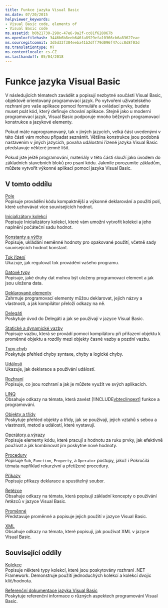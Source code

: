 ```yaml
---
title: Funkce jazyka Visual Basic
ms.date: 07/20/2015
helpviewer_keywords:
- Visual Basic code, elements of
- Visual Basic code
ms.assetid: b0b21730-298c-47e6-9a2f-cc81f628067b
ms.openlocfilehash: 3446b6b8eeb646fa8929efa10366cb6a83627eae
ms.sourcegitcommit: 3d5d33f384eeba41b2dff79d096f47ccc8d8f03d
ms.translationtype: MT
ms.contentlocale: cs-CZ
ms.lasthandoff: 05/04/2018
---
```

# <a name="visual-basic-language-features"></a>Funkce jazyka Visual Basic
V následujících tématech zavádět a popisují nezbytné součásti Visual Basic, objektově orientovaný programovací jazyk. Po vytvoření uživatelského rozhraní pro vaše aplikace pomocí formuláře a ovládací prvky, budete muset psát kód, který definuje chování aplikace. Stejně jako u moderní programovací jazyk, Visual Basic podporuje mnoho běžných programovací konstrukce a jazykové elementy.  
  
 Pokud máte naprogramovaný, tak v jiných jazycích, velká část uvedenými v této části vám mohou připadat seznámit. Většina konstrukce jsou podobná nastavením v jiných jazycích, povaha událostmi řízené jazyka Visual Basic představuje některé jemně lišit.  
  
 Pokud jste ještě programování, materiály v této části slouží jako úvodem do základních stavebních bloků pro psaní kódu. Jakmile porozumíte základům, můžete vytvořit výkonné aplikací pomocí jazyka Visual Basic.  
  
## <a name="in-this-section"></a>V tomto oddílu  
 [Pole](../../../visual-basic/programming-guide/language-features/arrays/index.md)  
 Popisuje provádění kódu kompaktnější a výkonné deklarování a použití polí, které uchovávat více souvisejících hodnot.  
  
 [Inicializátory kolekcí](../../../visual-basic/programming-guide/language-features/collection-initializers/index.md)  
 Popisuje Inicializátory kolekcí, které vám umožní vytvořit kolekci a jeho naplnění počáteční sadu hodnot.  
  
 [Konstanty a výčty](../../../visual-basic/programming-guide/language-features/constants-enums/index.md)  
 Popisuje, ukládání neměnné hodnoty pro opakované použití, včetně sady souvisejících hodnot konstant.  
  
 [Tok řízení](../../../visual-basic/programming-guide/language-features/control-flow/index.md)  
 Ukazuje, jak regulovat tok provádění vašeho programu.  
  
 [Datové typy](../../../visual-basic/programming-guide/language-features/data-types/index.md)  
 Popisuje, jaké druhy dat mohou být uloženy programovací element a jak jsou uložena data.  
  
 [Deklarované elementy](../../../visual-basic/programming-guide/language-features/declared-elements/index.md)  
 Zahrnuje programovací elementy můžou deklarovat, jejich názvy a vlastnosti, a jak kompilátor přeloží odkazy na ně.  
  
 [Delegáti](../../../visual-basic/programming-guide/language-features/delegates/index.md)  
 Poskytuje úvod do Delegáti a jak se používají v jazyce Visual Basic.  
  
 [Statické a dynamické vazby](../../../visual-basic/programming-guide/language-features/early-late-binding/index.md)  
 Popisuje vazbu, která se provádí pomocí kompilátoru při přiřazení objektu k proměnné objektu a rozdíly mezi objekty časné vazby a pozdní vazbu.  
  
 [Typy chyb](../../../visual-basic/programming-guide/language-features/error-types.md)  
 Poskytuje přehled chyby syntaxe, chyby a logické chyby.  
  
 [Události](../../../visual-basic/programming-guide/language-features/events/index.md)  
 Ukazuje, jak deklarace a používání událostí.  
  
 [Rozhraní](../../../visual-basic/programming-guide/language-features/interfaces/index.md)  
 Popisuje, co jsou rozhraní a jak je můžete využít ve svých aplikacích.  
  
 [LINQ](../../../visual-basic/programming-guide/language-features/linq/index.md)  
 Obsahuje odkazy na témata, která zavést [!INCLUDE[vbteclinqext](~/includes/vbteclinqext-md.md)] funkce a programování.  
  
 [Objekty a třídy](../../../visual-basic/programming-guide/language-features/objects-and-classes/index.md)  
 Poskytuje přehled objekty a třídy, jak se používají, jejich vztahů s sebou a vlastnosti, metod a událostí, které vystavují.  
  
 [Operátory a výrazy](../../../visual-basic/programming-guide/language-features/operators-and-expressions/index.md)  
 Popisuje elementy kódu, které pracují s hodnotu za ruku prvky, jak efektivně používat a jak kombinovat jim poskytne nové hodnoty.  
  
 [Procedury](../../../visual-basic/programming-guide/language-features/procedures/index.md)  
 Popisuje `Sub`, `Function`, `Property`, a `Operator` postupy, jakož i Pokročilá témata například rekurzivní a přetížené procedury.  
  
 [Příkazy](../../../visual-basic/programming-guide/language-features/statements.md)  
 Popisuje příkazy deklarace a spustitelný soubor.  
  
 [Řetězce](../../../visual-basic/programming-guide/language-features/strings/index.md)  
 Obsahuje odkazy na témata, která popisují základní koncepty o používání řetězců v jazyce Visual Basic.  
  
 [Proměnné](../../../visual-basic/programming-guide/language-features/variables/index.md)  
 Představuje proměnné a popisuje jejich použití v jazyce Visual Basic.  
  
 [XML](../../../visual-basic/programming-guide/language-features/xml/index.md)  
 Obsahuje odkazy na témata, které popisují, jak používat XML v jazyce Visual Basic.  
  
## <a name="related-sections"></a>Související oddíly  
 [Kolekce](http://msdn.microsoft.com/library/e76533a9-5033-4a0b-b003-9c2be60d185b)  
 Popisuje některé typy kolekcí, které jsou poskytovány rozhraní .NET Framework. Demonstruje použití jednoduchých kolekcí a kolekcí dvojic klíč/hodnota.  
  
 [Referenční dokumentace jazyka Visual Basic](../../../visual-basic/language-reference/index.md)  
 Poskytuje referenční informace o různých aspektech programování Visual Basic.
